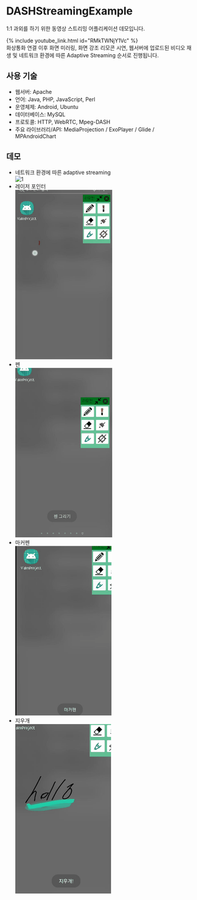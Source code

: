 # DASHStreamingExample

1:1 과외를 하기 위한 동영상 스트리밍 어플리케이션 데모입니다.<br/>

{% include youtube_link.html id="RMkTWNjY1Vc" %}<br/>
화상통화 연결 이후 화면 미러링, 화면 강조 리모콘 시연,  웹서버에 업로드된 비디오 재생 및 네트워크 환경에 따른 Adaptive Streaming 순서로 진행됩니다.

## 사용 기술
- 웹서버: Apache
- 언어: Java, PHP, JavaScript, Perl
- 운영체제: Android, Ubuntu
- 데이터베이스: MySQL
- 프로토콜: HTTP, WebRTC, Mpeg-DASH
- 주요 라이브러리/API: MediaProjection / ExoPlayer / Glide  / MPAndroidChart

## 데모
- 네트워크 환경에 따른 adaptive streaming<br/>
![1](gif/dash_streaming.gif)
- 레이저 포인터<br/>
![2](gif/레이저.gif)
- 펜<br/>
![3](gif/펜.gif)
- 마커펜<br/>
![4](gif/마커펜.gif)
- 지우개<br/>
![5](gif/지우개.gif)
